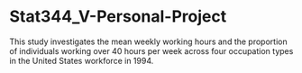 # Stat344_V-Personal-Project
This study investigates the mean weekly working hours and the proportion of individuals working over 40 hours per week across four occupation types in the United States workforce in 1994. 
